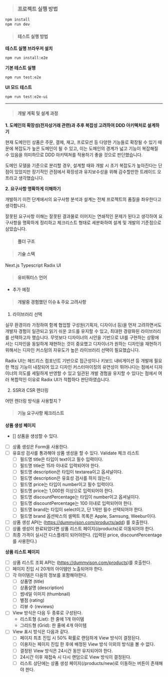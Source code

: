 > ### 프로젝트 실행 방법

```js
npm install
npm run dev
```

> #### 테스트 실행 방법

**테스트 실행 브라우저 설치**

```
npm run install:e2e
```

**기본 테스트 실행**

```
npm run test:e2e
```

**UI 모드 테스트**

```
npm run test:e2e-ui
```

---

> #### 개발 계획 및 설계 과정

**1. 도메인의 확장성(전자상거래 관련)과 추후 복잡성 고려하여 DDD 아키텍처로 설계하기**

현재 도메인인 상품은 주문, 결제, 재고, 프로모션 등 다양한 기능들로 확장될 수 있기 때문에 복잡도가 높은 도메인이 될 수 있고, 이는 도메인의 경계가 넓고 기능이 복잡해질 수 있음을 의미하므로 DDD 아키텍쳐를 적용하기 좋을 것으로 판단했습니다.

도메인 모델을 기준으로 분리할 경우, 설계할 때와 개발 시 초기 복잡도가 높아진다는 단점이 있었지만 장기적인 관점에서 확장성과 유지보수성을 위해 감수할만한 트레이드 오프라고 생각했습니다.

**2. 요구사항 명확하게 이해하기**

개발하기 이전 단계에서의 요구사항 분석과 설계는 전체 프로젝트의 품질을 좌우한다고 생각합니다.

잘못된 요구사항 이해는 잘못된 결과물로 이어지는 연쇄적인 문제가 된다고 생각하여 요구사항을 명확하게 정리하고 체크리스트 형태로 세분화하여 설계 및 개발의 기준점으로 삼았습니다.

> #### 폴더 구조

> #### 기술 스택

Next.js
Typescript
Radix UI

> #### 유비쿼터스 언어

- 추가 예정

> #### 개발중 경험했던 이슈 & 주요 고려사항

1. 라이브러리 선택

실무 환경이라 가정하여 함께 협업할 구성원(기획자, 디자이너 등)을 먼저 고려하면서도 개발자 경험이 일관되고 읽기 쉬운 코드를 유지할 수 있고, 최대한 경량화된 라이브러리를 선택하고자 했습니다.
무엇보다 디자이너의 시안을 기반으로 UI를 구현하는 상황에서는 디자인을 동일하게 재현하는 것이 중요했고
디자이너가 원하는 디자인을 재현하기 위해서는 디자인 커스텀의 자유도가 높은 라이브러리 선택이 필요했습니다.

Radix UI는 헤드리스 컴포넌트 기반으로 접근성이나 키보드 내비게이션 등 개발에 필요한 핵심 기능이 내장되어 있고 디자인 커스터마이징의 유연성이 뛰어나다는 점에서 디자이너의 의도를 세밀하게 반영할 수 있고 일관된 개발 경험을 유지할 수 있다는 점에서 여러 복합적인 이유로 Radix UI가 적합하다 판단하였습니다.

2. SSR과 CSR 렌더링

어떤 렌더링 방식을 사용할지 ?

> #### 기능 요구사항 체크리스트

**상품 생성 페이지**

- [] 상품을 생성할 수 있다.
- [ ] 상품 생성은 Form을 사용한다.
- [ ] 유효성 검사를 통과해야 상품 생성을 할 수 있다.
      Validate 체크 리스트
  - [ ] 필드명 title은 타입이 text이고 필수 입력이다.
  - [ ] 필드명 title은 15자 이내로 입력되어야 한다.
  - [ ] 필드명 description은 타입이 textarea이고 옵셔널이다.
  - [ ] 필드명 description은 유효성 검사를 하지 않는다.
  - [ ] 필드명 price는 타입이 number이고 필수 입력이다.
  - [ ] 필드명 price는 1,000원 이상으로 입력되어야 한다.
  - [ ] 필드명 discountPercentage는 타입이 number이고 옵셔널이다.
  - [ ] 필드명 discountPercentage는 100 이내로 입력되어야 한다.
  - [ ] 필드명 brand는 타입이 select이고, 단 1개만 필수 선택되어야 한다.
  - [ ] 필드명 brand 옵션박스의 셀렉트 목록은 Apple, Samsung, Weebur이다.
- [ ] 상품 생성 API는 (https://dummyjson.com/products/add) 를 호출한다.
- [ ] 상품 생성이 완료되었다면 상품 리스트 페이지(/products)로 이동되어야 한다.
- [ ] 최종 가격이 실시간 디스플레이 되어야한다. (입력된 price, discountPercentage를 사용한다.)

**상품 리스트 페이지**

- [ ] 상품 리스트 조회 API는 (https://dummyjson.com/products)를 호출한다.
- [ ] 페이지 진입 시 20개의 아이템만 노출되어야 한다.
- [ ] 각 아이템은 다음의 정보를 포함해야한다.
  - [ ] 상품명 (title)
  - [ ] 상품설명 (description)
  - [ ] 썸네일 이미지 (thumbnail)
  - [ ] 별점 (rating)
  - [ ] 리뷰 수 (reviews)
- [ ] View 방식은 다음 두 종류로 구성된다.
  - 리스트형 (List): 한 줄에 1개 아이템
  - 그리드형 (Grid): 한 줄에 4개 아이템
- [ ] View 표시 방식은 다음과 같다.
  - [ ] 페이지 최초 진입 시 50% 확률로 랜덤하게 View 방식이 결정된다.
  - [ ] 이용자는 페이지 진입 한 후에 배정된 View 방식 이외의 방식을 볼 수 없다.
  - [ ] 결정된 View 방식은 24시간 동안 유지되어야 한다.
  - [ ] 24시간 이후 재접속 시 다시 랜덤으로 View 방식이 결정된다.
  - [ ] 리스트 상단에는 상품 생성 페이지(/products/new)로 이동하는 버튼이 존재해야 한다.
